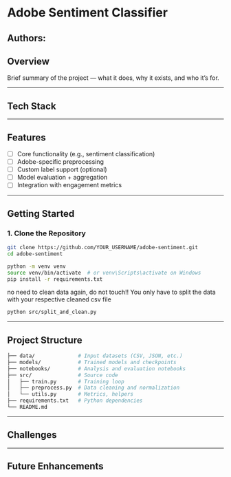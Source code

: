# Adobe Sentiment Classifier

## Authors:

## Overview
Brief summary of the project — what it does, why it exists, and who it’s for.

---
## Tech Stack

---

## Features
- [ ] Core functionality (e.g., sentiment classification)
- [ ] Adobe-specific preprocessing
- [ ] Custom label support (optional)
- [ ] Model evaluation + aggregation
- [ ] Integration with engagement metrics

---
## Getting Started

### 1. Clone the Repository
```bash
git clone https://github.com/YOUR_USERNAME/adobe-sentiment.git
cd adobe-sentiment

python -m venv venv
source venv/bin/activate  # or venv\Scripts\activate on Windows
pip install -r requirements.txt
```
no need to clean data again, do not touch!! 
You only have to split the data with your respective cleaned csv file


```bash
python src/split_and_clean.py
```
---

## Project Structure
```bash
├── data/              # Input datasets (CSV, JSON, etc.)
├── models/            # Trained models and checkpoints
├── notebooks/         # Analysis and evaluation notebooks
├── src/               # Source code
│   ├── train.py       # Training loop
│   ├── preprocess.py  # Data cleaning and normalization
│   └── utils.py       # Metrics, helpers
├── requirements.txt   # Python dependencies
└── README.md
```
---
## Challenges
---
## Future Enhancements
